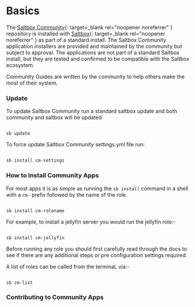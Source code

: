 # Basics

The [Saltbox Community](https://github.com/saltyorg/Community){: target=_blank rel="noopener noreferrer" } repository is installed with [Saltbox](https://github.com/saltyorg/Saltbox){: target=_blank rel="noopener noreferrer" } as part of a standard install. The Saltbox Community application installers are provided and maintained by the community but subject to approval. The applications are not part of a standard Saltbox install, but they are tested and confirmed to be compatible with the Saltbox ecosystem.

Community Guides are written by the community to help others make the most of their system.

### Update

To update Saltbox Community run a standard saltbox update and both community and saltbox will be updated

``` shell

sb update

```

To force update Saltbox Community settings.yml file run:

``` shell

sb install cm-settings

```

### How to Install Community Apps

For most apps it is as simple as running the `sb install` command in a shell with a `cm-` prefix followed by the name of the role.

``` shell

sb install cm-rolename

```

For example, to install a jellyfin server you would run the jellyfin role:-

``` shell

sb install cm-jellyfin

```
Before running any role you should first carefully read through the docs to see if there are any additional steps or pre configuration settings required.

A list of roles can be called from the terminaL via:-

```shell

sb cm-list

```


### Contributing to Community Apps
